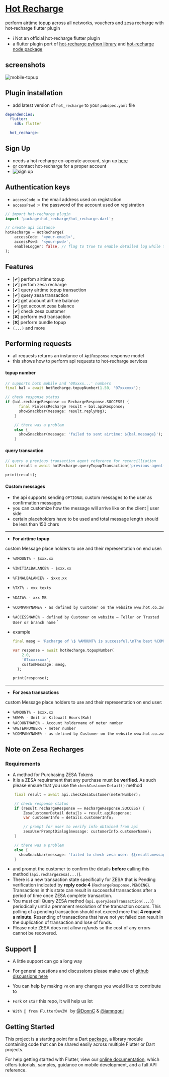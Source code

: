 # [Hot Recharge](https://ssl.hot.co.zw/)
perform airtime topup across all networks, vouchers and zesa recharge with hot-recharge flutter plugin

- ℹ Not an official hot-recharge flutter plugin
- a flutter plugin port of [hot-recharge python library](https://pypi.org/project/hot-recharge/) and [hot-recharge node package](https://www.npmjs.com/package/hotrecharge)

## screenshots
![mobile-topup](https://raw.githubusercontent.com/DonnC/hot-recharge-flutter/main/Docs/demo.gif)

## Plugin installation
- add latest version of `hot_recharge` to your `pubspec.yaml` file
```yaml
dependencies:
  flutter:
    sdk: flutter

  hot_recharge:
```

## Sign Up
- needs a hot recharge co-operate account, sign up [here](https://ssl.hot.co.zw/register.aspx)
- or contact hot-recharge for a proper account
- ![sign up](https://raw.githubusercontent.com/DonnC/hot-recharge-flutter/main/Docs/images/signup_cooperate.png)

## Authentication keys
- `accessCode` := the email address used on registration
- `accessPswd` := the password of the account used on registration
  
```dart
// import hot-recharge plugin
import 'package:hot_recharge/hot_recharge.dart';

// create api instance
hotRecharge = HotRecharge(
    accessCode: '<your-email>', 
    accessPswd: '<your-pwd>',
    enableLogger: false, // flag to true to enable detailed log while testing, use while testing ONLY
);
```

## Features
- [✔]  perfom airtime topup
- [✔]  perfom zesa recharge
- [✔]  query airtime topup transaction
- [✔]  query zesa transaction
- [✔]  get account airtime balance
- [✔]  get account zesa balance
- [✔]  check zesa customer
- [❌] perform evd transaction
- [❌] perform bundle topup
- `(...)` and more

## Performing requests
- all requests returns an instance of `ApiResponse` response model
- this shows how to perform api requests to hot-recharge services

#### topup number
```dart
// supports both mobile and '08xxxx...' numbers
final bal = await hotRecharge.topupNumber(1.50, '07xxxxxx');

// check response status
if (bal.rechargeResponse == RechargeResponse.SUCCESS) {
      final PinlessRecharge result = bal.apiResponse;
      showSnackbar(message: result.replyMsg);
    }

    // there was a problem
    else {
      showSnackbar(message: 'failed to sent airtime: ${bal.message}');
    }

```
#### query transaction
```dart
// query a previous transaction agent reference for reconcilliation
final result = await hotRecharge.queryTopupTransaction('previous-agent-reference');

print(result);

```

#### Custom messages
- the api supports sending `OPTIONAL` custom messages to the user as confirmation messages
- you can customize how the message will arrive like on the client | user side
- certain placeholders have to be used and total message length should be less than 150 chars
- --
- **For airtime topup**
  
custom Message place holders to use and their representation on end user:
-  `%AMOUNT% - $xxx.xx`
-  `%INITIALBALANCE% - $xxx.xx`
- `%FINALBALANCE% - $xxx.xx`
-  `%TXT% - xxx texts`
-  `%DATA% - xxx MB`
-  `%COMPANYNAME% - as defined by Customer on the website www.hot.co.zw`
-  `%ACCESSNAME% - defined by Customer on website – Teller or Trusted User or branch name`
  `

- example
  ```dart
  final mesg = 'Recharge of \$ %AMOUNT% is successful.\nThe best %COMPANYNAME%!';

  var response = await hotRecharge.topupNumber(
      2.0,
      '07xxxxxxxx',
      customMessage: mesg,
    );

  print(response);
   ```
---
- **For zesa transactions**
  
custom Message place holders to use and their representation on end user:
- `%AMOUNT% - $xxx.xx`
- `%KWH% - Unit in Kilowatt Hours(Kwh)`
- `%ACOUNTNAME% - Account holdername of meter number`
- `%METERNUMBER% - meter number`
- `%COMPANYNAME% - as defined by Customer on the website www.hot.co.zw`



## Note on Zesa Recharges
### Requirements 
- A method  for Purchasing ZESA Tokens 
- It is a ZESA requirement that any purchase must be **verified**. As such please ensure that you use the `checkCustomerDetail()` method 
```dart
    final result = await api.checkZesaCustomer(meterNumber);

    // check response status
    if (result.rechargeResponse == RechargeResponse.SUCCESS) {
        ZesaCustomerDetail details = result.apiResponse;
        var customerInfo = details.customerInfo;

        // prompt for user to verify info obtained from api
        zesaUserPromptDialog(message: customerInfo.customerName);
    }

    // there was a problem
    else {
      showSnackbar(message: 'failed to check zesa user: ${result.message}');
    }
  ```

- and prompt the customer to confirm the details **before** calling this method (`api.rechargeZesa(...)`). 
- There is a new transaction state specifically for ZESA that is Pending verification indicated by **reply code 4** (`RechargeResponse.PENDING`). Transactions in this state can result in successful transactions after a period of time once ZESA complete transaction.
- You must call Query ZESA method (`api.queryZesaTransaction(...)`) periodically until a permanent resolution of the transaction occurs. This polling of a pending transaction should not exceed more that **4 request a minute**. Resending of transactions that have not yet failed can result in the duplication of transaction and lose of funds. 
- Please note ZESA does not allow *refunds* so the cost of any errors cannot be recovered. 


## Support 🤿
- A little support can go a long way
- For general questions and discussions please make use of [github discussions here](https://github.com/DonnC/hot-recharge-flutter/discussions)
- You can help by making `PR` on any changes you would like to contribute to
- `Fork` or `star` this repo, it will help us lot 

- `With 💙 from FlutterDevZW ` by [@DonnC](https://github.com/DonnC) & [@iamngoni](https://github.com/iamngoni)

## Getting Started

This project is a starting point for a Dart
[package](https://flutter.dev/developing-packages/),
a library module containing code that can be shared easily across
multiple Flutter or Dart projects.

For help getting started with Flutter, view our 
[online documentation](https://flutter.dev/docs), which offers tutorials, 
samples, guidance on mobile development, and a full API reference.
